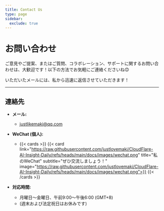 ```yaml
---
title: Contact Us
type: page
sidebar:
  exclude: true
---
```

# お問い合わせ

ご意見やご提案、またはご質問、コラボレーション、サポートに関するお問い合わせは、大歓迎です！以下の方法でお気軽にご連絡くださいね😊

いただいたメールには、私から迅速に返信させていただきます！

---

## **連絡先**

*   **メール:**
    *   [justlikemaki@qq.com](mailto:justlikemaki@qq.com)

*   **WeChat (個人):**
    *   {{< cards >}}
        {{< card link="https://raw.githubusercontent.com/justlovemaki/CloudFlare-AI-Insight-Daily/refs/heads/main/docs/images/wechat.png" title="私のWeChat" subtitle="ぜひ交流しましょう！" image="https://raw.githubusercontent.com/justlovemaki/CloudFlare-AI-Insight-Daily/refs/heads/main/docs/images/wechat.png">}}
        {{< /cards >}}

*   **対応時間:**
    *   月曜日〜金曜日、午前9:00〜午後6:00 (GMT+8)
    *   (週末および法定祝日はお休みです)